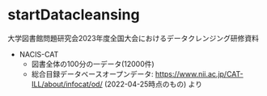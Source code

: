 # startDatacleansing
大学図書館問題研究会2023年度全国大会におけるデータクレンジング研修資料

- NACIS-CAT
    - 図書全体の100分の一データ(12000件)
    - 総合目録データベースオープンデータ: https://www.nii.ac.jp/CAT-ILL/about/infocat/od/ (2022-04-25時点のもの) より
